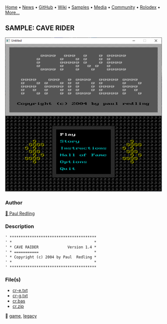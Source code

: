 [Home](https://qb64.com) • [News](../../news.md) • [GitHub](../../github.md) • [Wiki](../../wiki.md) • [Samples](../../samples.md) • [Media](../../media.md) • [Community](../../community.md) • [Rolodex](../../rolodex.md) • [More...](../../more.md)

## SAMPLE: CAVE RIDER

![screenshot.png](img/screenshot.png)

### Author

[🐝 Paul Redling](../paul-redling.md) 

### Description

```text
' ***************************************
' *                                     *
' * CAVE RAIDER             Version 1.4 *
' * ===========                         *
' * Copyright (c) 2004 by Paul  Redling *
' *                                     *
' ***************************************
```

### File(s)

* [cr-e.txt](src/cr-e.txt)
* [cr-g.txt](src/cr-g.txt)
* [cr.bas](src/cr.bas)
* [cr.zip](src/cr.zip)

🔗 [game](../game.md), [legacy](../legacy.md)
